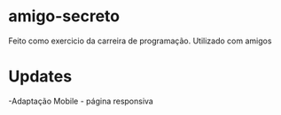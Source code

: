 # amigo-secreto
Feito como exercicio da carreira de programação.
Utilizado com amigos
# Updates
-Adaptação Mobile - página responsiva
